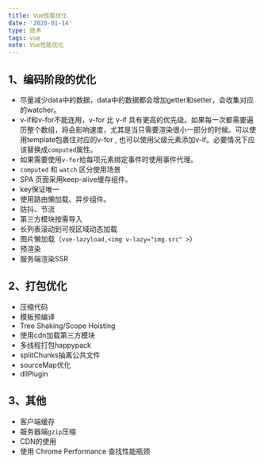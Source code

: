 ```yaml
---
title: Vue性能优化
date: '2020-01-14'
type: 技术
tags: vue
note: Vue性能优化
---
```


## 1、编码阶段的优化

+ 尽量减少data中的数据，data中的数据都会增加getter和setter，会收集对应的watcher。
+ v-if和v-for不能连用，v-for 比 v-if 具有更高的优先级。如果每一次都需要遍历整个数组，将会影响速度，尤其是当只需要渲染很小一部分的时候。可以使用template包裹住对应的v-for , 也可以使用父级元素添加v-if。必要情况下应该替换成`computed`属性。
+ 如果需要使用`v-for`给每项元素绑定事件时使用事件代理。
+ `computed` 和 `watch` 区分使用场景
+ SPA 页面采用keep-alive缓存组件。
+ key保证唯一
+ 使用路由懒加载、异步组件。
+ 防抖、节流
+ 第三方模块按需导入
+ 长列表滚动到可视区域动态加载
+ 图片懒加载（`vue-lazyload,<img v-lazy="img.src" >`）
+ 预渲染
+ 服务端渲染SSR
## 2、打包优化
+ 压缩代码
+ 模板预编译
+ Tree Shaking/Scope Hoisting
+ 使用cdn加载第三方模块
+ 多线程打包happypack
+ splitChunks抽离公共文件
+ sourceMap优化
+ dllPlugin
## 3、其他
+ 客户端缓存
+ 服务器端`gzip`压缩
+ CDN的使用
+ 使用 Chrome Performance 查找性能瓶颈
